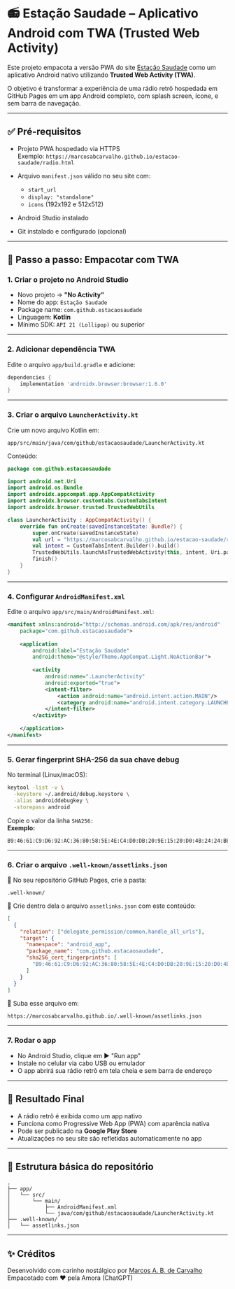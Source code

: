 # 📻 Estação Saudade – Aplicativo Android com TWA (Trusted Web Activity)

Este projeto empacota a versão PWA do site [Estação Saudade](https://marcosabcarvalho.github.io/estacao-saudade/radio.html) como um aplicativo Android nativo utilizando **Trusted Web Activity (TWA)**.

O objetivo é transformar a experiência de uma rádio retrô hospedada em GitHub Pages em um app Android completo, com splash screen, ícone, e sem barra de navegação.

---

## ✅ Pré-requisitos

- Projeto PWA hospedado via HTTPS  
  Exemplo: `https://marcosabcarvalho.github.io/estacao-saudade/radio.html`

- Arquivo `manifest.json` válido no seu site com:
  - `start_url`
  - `display: "standalone"`
  - `icons` (192x192 e 512x512)

- Android Studio instalado  
- Git instalado e configurado (opcional)

---

## 🚀 Passo a passo: Empacotar com TWA

### 1. Criar o projeto no Android Studio

- Novo projeto → **"No Activity"**
- Nome do app: `Estação Saudade`
- Package name: `com.github.estacaosaudade`
- Linguagem: **Kotlin**
- Mínimo SDK: `API 21 (Lollipop)` ou superior

---

### 2. Adicionar dependência TWA

Edite o arquivo `app/build.gradle` e adicione:

```groovy
dependencies {
    implementation 'androidx.browser:browser:1.6.0'
}
```

---

### 3. Criar o arquivo `LauncherActivity.kt`

Crie um novo arquivo Kotlin em:
```
app/src/main/java/com/github/estacaosaudade/LauncherActivity.kt
```

Conteúdo:

```kotlin
package com.github.estacaosaudade

import android.net.Uri
import android.os.Bundle
import androidx.appcompat.app.AppCompatActivity
import androidx.browser.customtabs.CustomTabsIntent
import androidx.browser.trusted.TrustedWebUtils

class LauncherActivity : AppCompatActivity() {
    override fun onCreate(savedInstanceState: Bundle?) {
        super.onCreate(savedInstanceState)
        val url = "https://marcosabcarvalho.github.io/estacao-saudade/radio.html"
        val intent = CustomTabsIntent.Builder().build()
        TrustedWebUtils.launchAsTrustedWebActivity(this, intent, Uri.parse(url), null)
        finish()
    }
}
```

---

### 4. Configurar `AndroidManifest.xml`

Edite o arquivo `app/src/main/AndroidManifest.xml`:

```xml
<manifest xmlns:android="http://schemas.android.com/apk/res/android"
    package="com.github.estacaosaudade">
    
    <application
        android:label="Estação Saudade"
        android:theme="@style/Theme.AppCompat.Light.NoActionBar">
        
        <activity
            android:name=".LauncherActivity"
            android:exported="true">
            <intent-filter>
                <action android:name="android.intent.action.MAIN"/>
                <category android:name="android.intent.category.LAUNCHER"/>
            </intent-filter>
        </activity>
        
    </application>
</manifest>
```

---

### 5. Gerar fingerprint SHA-256 da sua chave debug

No terminal (Linux/macOS):

```bash
keytool -list -v \
  -keystore ~/.android/debug.keystore \
  -alias androiddebugkey \
  -storepass android
```

Copie o valor da linha `SHA256:`  
**Exemplo:**  
```
B9:46:61:C9:D6:92:AC:36:80:58:5E:4E:C4:D0:DB:20:9E:15:20:D0:4B:24:24:BE:33:39:8F:A4:52:B8:7D:9B
```

---

### 6. Criar o arquivo `.well-known/assetlinks.json`

📁 No seu repositório GitHub Pages, crie a pasta:

```
.well-known/
```

📄 Crie dentro dela o arquivo `assetlinks.json` com este conteúdo:

```json
[
  {
    "relation": ["delegate_permission/common.handle_all_urls"],
    "target": {
      "namespace": "android_app",
      "package_name": "com.github.estacaosaudade",
      "sha256_cert_fingerprints": [
        "B9:46:61:C9:D6:92:AC:36:80:58:5E:4E:C4:D0:DB:20:9E:15:20:D0:4B:24:24:BE:33:39:8F:A4:52:B8:7D:9B"
      ]
    }
  }
]
```

📌 Suba esse arquivo em:
```
https://marcosabcarvalho.github.io/.well-known/assetlinks.json
```

---

### 7. Rodar o app

- No Android Studio, clique em ▶️ "Run app"
- Instale no celular via cabo USB ou emulador
- O app abrirá sua rádio retrô em tela cheia e sem barra de endereço

---

## 🎯 Resultado Final

- A rádio retrô é exibida como um app nativo
- Funciona como Progressive Web App (PWA) com aparência nativa
- Pode ser publicado na **Google Play Store**
- Atualizações no seu site são refletidas automaticamente no app

---

## 📁 Estrutura básica do repositório

```
.
├── app/
│   └── src/
│       └── main/
│           ├── AndroidManifest.xml
│           └── java/com/github/estacaosaudade/LauncherActivity.kt
├── .well-known/
│   └── assetlinks.json
```

---

## ✨ Créditos

Desenvolvido com carinho nostálgico por [Marcos A. B. de Carvalho](https://github.com/marcosabcarvalho)  
Empacotado com ❤️ pela Amora (ChatGPT)